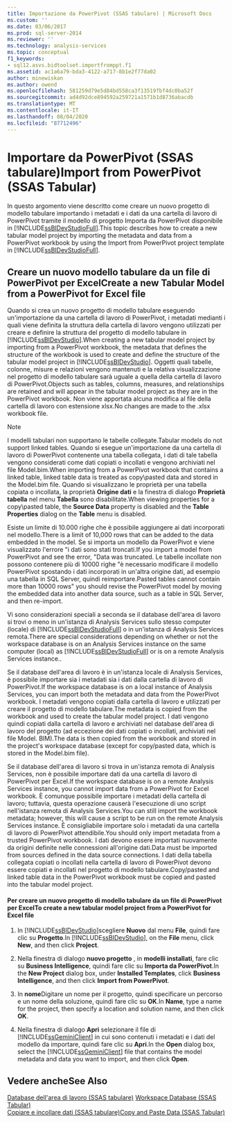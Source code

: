 ```yaml
---
title: Importazione da PowerPivot (SSAS tabulare) | Microsoft Docs
ms.custom: ''
ms.date: 03/06/2017
ms.prod: sql-server-2014
ms.reviewer: ''
ms.technology: analysis-services
ms.topic: conceptual
f1_keywords:
- sql12.asvs.bidtoolset.importfromppt.f1
ms.assetid: ac1a6a79-bda3-4122-a717-8b1e2f77da02
author: minewiskan
ms.author: owend
ms.openlocfilehash: 581259d79e5d84bd558ca3f13519fbf4dc0ba52f
ms.sourcegitcommit: ad4d92dce894592a259721a1571b1d8736abacdb
ms.translationtype: MT
ms.contentlocale: it-IT
ms.lasthandoff: 08/04/2020
ms.locfileid: "87712496"
---
```

# <a name="import-from-powerpivot-ssas-tabular"></a><span data-ttu-id="11939-102">Importare da PowerPivot (SSAS tabulare)</span><span class="sxs-lookup"><span data-stu-id="11939-102">Import from PowerPivot (SSAS Tabular)</span></span>
  <span data-ttu-id="11939-103">In questo argomento viene descritto come creare un nuovo progetto di modello tabulare importando i metadati e i dati da una cartella di lavoro di PowerPivot tramite il modello di progetto Importa da PowerPivot disponibile in [!INCLUDE[ssBIDevStudioFull](../../includes/ssbidevstudiofull-md.md)].</span><span class="sxs-lookup"><span data-stu-id="11939-103">This topic describes how to create a new tabular model project by importing the metadata and data from a PowerPivot workbook by using the Import from PowerPivot project template in [!INCLUDE[ssBIDevStudioFull](../../includes/ssbidevstudiofull-md.md)].</span></span>  
  
## <a name="create-a-new-tabular-model-from-a-powerpivot-for-excel-file"></a><span data-ttu-id="11939-104">Creare un nuovo modello tabulare da un file di PowerPivot per Excel</span><span class="sxs-lookup"><span data-stu-id="11939-104">Create a new Tabular Model from a PowerPivot for Excel file</span></span>  
 <span data-ttu-id="11939-105">Quando si crea un nuovo progetto di modello tabulare eseguendo un'importazione da una cartella di lavoro di PowerPivot, i metadati medianti i quali viene definita la struttura della cartella di lavoro vengono utilizzati per creare e definire la struttura del progetto di modello tabulare in [!INCLUDE[ssBIDevStudio](../../includes/ssbidevstudio-md.md)].</span><span class="sxs-lookup"><span data-stu-id="11939-105">When creating a new tabular model project by importing from a PowerPivot workbook, the metadata that defines the structure of the workbook is used to create and define the structure of the tabular model project in [!INCLUDE[ssBIDevStudio](../../includes/ssbidevstudio-md.md)].</span></span> <span data-ttu-id="11939-106">Oggetti quali tabelle, colonne, misure e relazioni vengono mantenuti e la relativa visualizzazione nel progetto di modello tabulare sarà uguale a quella della cartella di lavoro di PowerPivot.</span><span class="sxs-lookup"><span data-stu-id="11939-106">Objects such as tables, columns, measures, and relationships are retained and will appear in the tabular model project as they are in the PowerPivot workbook.</span></span> <span data-ttu-id="11939-107">Non viene apportata alcuna modifica al file della cartella di lavoro con estensione xlsx.</span><span class="sxs-lookup"><span data-stu-id="11939-107">No changes are made to the .xlsx workbook file.</span></span>  
  
> [!NOTE]  
>  <span data-ttu-id="11939-108">I modelli tabulari non supportano le tabelle collegate.</span><span class="sxs-lookup"><span data-stu-id="11939-108">Tabular models do not support linked tables.</span></span> <span data-ttu-id="11939-109">Quando si esegue un'importazione da una cartella di lavoro di PowerPivot contenente una tabella collegata, i dati di tale tabella vengono considerati come dati copiati o incollati e vengono archiviati nel file Model.bim.</span><span class="sxs-lookup"><span data-stu-id="11939-109">When importing from a PowerPivot workbook that contains a linked table, linked table data is treated as copy\pasted data and stored in the Model.bim file.</span></span> <span data-ttu-id="11939-110">Quando si visualizzano le proprietà per una tabella copiata o incollata, la proprietà **Origine dati** e la finestra di dialogo **Proprietà tabella** nel menu **Tabella** sono disabilitate.</span><span class="sxs-lookup"><span data-stu-id="11939-110">When viewing properties for a copy\pasted table, the **Source Data** property is disabled and the **Table Properties** dialog on the **Table** menu is disabled.</span></span>  
>   
>  <span data-ttu-id="11939-111">Esiste un limite di 10.000 righe che è possibile aggiungere ai dati incorporati nel modello.</span><span class="sxs-lookup"><span data-stu-id="11939-111">There is a limit of 10,000 rows that can be added to the data embedded in the model.</span></span> <span data-ttu-id="11939-112">Se si importa un modello da PowerPivot e viene visualizzato l'errore "i dati sono stati troncati.</span><span class="sxs-lookup"><span data-stu-id="11939-112">If you import a model from PowerPivot and see the error, "Data was truncated.</span></span> <span data-ttu-id="11939-113">Le tabelle incollate non possono contenere più di 10000 righe "è necessario modificare il modello PowerPivot spostando i dati incorporati in un'altra origine dati, ad esempio una tabella in SQL Server, quindi reimportare.</span><span class="sxs-lookup"><span data-stu-id="11939-113">Pasted tables cannot contain more than 10000 rows" you should revise the PowerPivot model by moving the embedded data into another data source, such as a table in SQL Server, and then re-import.</span></span>  
  
 <span data-ttu-id="11939-114">Vi sono considerazioni speciali a seconda se il database dell'area di lavoro si trovi o meno in un'istanza di Analysis Services sullo stesso computer (locale) di [!INCLUDE[ssBIDevStudioFull](../../includes/ssbidevstudiofull-md.md)] o in un'istanza di Analysis Services remota.</span><span class="sxs-lookup"><span data-stu-id="11939-114">There are special considerations depending on whether or not the workspace database is on an Analysis Services instance on the same computer (local) as [!INCLUDE[ssBIDevStudioFull](../../includes/ssbidevstudiofull-md.md)] or is on a remote Analysis Services instance..</span></span>  
  
 <span data-ttu-id="11939-115">Se il database dell'area di lavoro è in un'istanza locale di Analysis Services, è possibile importare sia i metadati sia i dati dalla cartella di lavoro di PowerPivot.</span><span class="sxs-lookup"><span data-stu-id="11939-115">If the workspace database is on a local instance of Analysis Services, you can import both the metadata and data from the PowerPivot workbook.</span></span> <span data-ttu-id="11939-116">I metadati vengono copiati dalla cartella di lavoro e utilizzati per creare il progetto di modello tabulare.</span><span class="sxs-lookup"><span data-stu-id="11939-116">The metadata is copied from the workbook and used to create the tabular model project.</span></span> <span data-ttu-id="11939-117">I dati vengono quindi copiati dalla cartella di lavoro e archiviati nel database dell'area di lavoro del progetto (ad eccezione dei dati copiati o incollati, archiviati nel file Model. BIM).</span><span class="sxs-lookup"><span data-stu-id="11939-117">The data is then copied from the workbook and stored in the project's workspace database (except for copy/pasted data, which is stored in the Model.bim file).</span></span>  
  
 <span data-ttu-id="11939-118">Se il database dell'area di lavoro si trova in un'istanza remota di Analysis Services, non è possibile importare dati da una cartella di lavoro di PowerPivot per Excel.</span><span class="sxs-lookup"><span data-stu-id="11939-118">If the workspace database is on a remote Analysis Services instance, you cannot import data from a PowerPivot for Excel workbook.</span></span> <span data-ttu-id="11939-119">È comunque possibile importare i metadati della cartella di lavoro; tuttavia, questa operazione causerà l'esecuzione di uno script nell'istanza remota di Analysis Services.</span><span class="sxs-lookup"><span data-stu-id="11939-119">You can still import the workbook metadata; however, this will cause a script to be run on the remote Analysis Services instance.</span></span> <span data-ttu-id="11939-120">È consigliabile importare solo i metadati da una cartella di lavoro di PowerPivot attendibile.</span><span class="sxs-lookup"><span data-stu-id="11939-120">You should only import metadata from a trusted PowerPivot workbook.</span></span> <span data-ttu-id="11939-121">I dati devono essere importati nuovamente da origini definite nelle connessioni all'origine dati.</span><span class="sxs-lookup"><span data-stu-id="11939-121">Data must be imported from sources defined in the data source connections.</span></span> <span data-ttu-id="11939-122">I dati della tabella collegata copiati o incollati nella cartella di lavoro di PowerPivot devono essere copiati e incollati nel progetto di modello tabulare.</span><span class="sxs-lookup"><span data-stu-id="11939-122">Copy/pasted and linked table data in the PowerPivot workbook must be copied and pasted into the tabular model project.</span></span>  
  
#### <a name="to-create-a-new-tabular-model-project-from-a-powerpivot-for-excel-file"></a><span data-ttu-id="11939-123">Per creare un nuovo progetto di modello tabulare da un file di PowerPivot per Excel</span><span class="sxs-lookup"><span data-stu-id="11939-123">To create a new tabular model project from a PowerPivot for Excel file</span></span>  
  
1.  <span data-ttu-id="11939-124">In [!INCLUDE[ssBIDevStudio](../../includes/ssbidevstudio-md.md)]scegliere **Nuovo** dal menu **File**, quindi fare clic su **Progetto**.</span><span class="sxs-lookup"><span data-stu-id="11939-124">In [!INCLUDE[ssBIDevStudio](../../includes/ssbidevstudio-md.md)], on the **File** menu, click **New**, and then click **Project**.</span></span>  
  
2.  <span data-ttu-id="11939-125">Nella finestra di dialogo **nuovo progetto** , in **modelli installati**, fare clic su **Business Intelligence**, quindi fare clic su **Importa da PowerPivot**.</span><span class="sxs-lookup"><span data-stu-id="11939-125">In the **New Project** dialog box, under **Installed Templates**, click **Business Intelligence**, and then click **Import from PowerPivot**.</span></span>  
  
3.  <span data-ttu-id="11939-126">In **nome**Digitare un nome per il progetto, quindi specificare un percorso e un nome della soluzione, quindi fare clic su **OK**.</span><span class="sxs-lookup"><span data-stu-id="11939-126">In  **Name**, type a name for the project, then specify a location and solution name, and then click **OK**.</span></span>  
  
4.  <span data-ttu-id="11939-127">Nella finestra di dialogo **Apri** selezionare il file di [!INCLUDE[ssGeminiClient](../../includes/ssgeminiclient-md.md)] in cui sono contenuti i metadati e i dati del modello da importare, quindi fare clic su **Apri**.</span><span class="sxs-lookup"><span data-stu-id="11939-127">In the **Open** dialog box, select the [!INCLUDE[ssGeminiClient](../../includes/ssgeminiclient-md.md)] file that contains the model metadata and data you want to import, and then click **Open**.</span></span>  
  
## <a name="see-also"></a><span data-ttu-id="11939-128">Vedere anche</span><span class="sxs-lookup"><span data-stu-id="11939-128">See Also</span></span>  
 <span data-ttu-id="11939-129">[Database dell'area di lavoro &#40;SSAS tabulare&#41;](workspace-database-ssas-tabular.md) </span><span class="sxs-lookup"><span data-stu-id="11939-129">[Workspace Database &#40;SSAS Tabular&#41;](workspace-database-ssas-tabular.md) </span></span>  
 [<span data-ttu-id="11939-130">Copiare e incollare dati &#40;SSAS tabulare&#41;</span><span class="sxs-lookup"><span data-stu-id="11939-130">Copy and Paste Data &#40;SSAS Tabular&#41;</span></span>](../copy-and-paste-data-ssas-tabular.md)  
  
  
